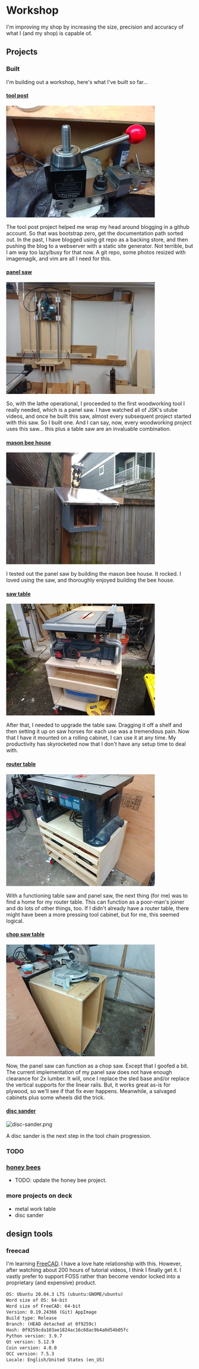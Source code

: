 # Workshop

I'm improving my shop by increasing the size, precision and accuracy of what I (and my shop) is capable of.

## Projects

### Built

I'm building out a workshop, here's what I've built so far...


#### [tool post](./projects/tool-post/readme.md)

![tool-post-complete.jpeg](./photos/tool-post-complete.jpeg)


The tool post project helped me wrap my head around blogging in a github account. So that was bootstrap zero, get the documentation path
sorted out. In the past, I have blogged using git repo as a backing store, and then pushing the blog to a webserver with a static site
generator. Not terrible, but I am way too lazy/busy for that now. A git repo, some photos resized with imagemagik, and vim are all
I need for this.


#### [panel saw](./projects/panel-saw/readme.md)

![panel-saw-in-use.jpeg](./photos/panel-saw-in-use.jpeg)

So, with the lathe operational, I proceeded to the first woodworking tool I really needed, which is a panel saw. I have watched all of
JSK's utube videos, and once he built this saw, almost every subsequent project started with this saw. So I built one. And I can say,
now, every woodworking project uses this saw... this plus a table saw are an invaluable combination. 


#### [mason bee house](./projects/mason-bee-house/readme.md)

![mason-bees-03.jpeg](./photos/mason-bees-03.jpeg)

I tested out the panel saw by building the mason bee house. It rocked. I loved using the saw, and thoroughly enjoyed building the bee house.


#### [saw table](./projects/table-saw-cabinet/readme.md)

![table-saw-completed](./photos/table-saw-completed.jpg)

After that, I needed to upgrade the table saw. Dragging it off a shelf and then setting it up on saw horses for each use was a 
tremendous pain. Now that I have it mounted on a rolling cabinet, I can use it at any time. My productivity has skyrocketed now that
I don't have any setup time to deal with.

#### [router table](./projects/router-table-cabinet/readme.md)

![router-table-installed-on-cabinet.jpg](./photos/router-table-installed-on-cabinet.jpg)

With a functioning table saw and panel saw, the next thing (for me) was to find a home for my router table. This can function as 
a poor-man's joiner and do lots of other things, too. If I didn't already have a router table, there might have been a more pressing
tool cabinet, but for me, this seemed logical.

#### [chop saw table](./projects/chop-saw-table/readme.md)

![chop-saw-02.jpeg](./photos/chop-saw-02.jpeg)

Now, the panel saw can function as a chop saw. Except that I goofed a bit. The current implementation of my panel saw does not 
have enough clearance for 2x lumber. It will, once I replace the sled base and/or replace the vertical supports for the linear
rails. But, it works great as-is for plywood, so we'll see if that fix ever happens. Meanwhile, a salvaged cabinets plus some
wheels did the trick.

#### [disc sander](./projects/disc-sander/readme.md)


![disc-sander.png](./photos/disk-sander.png)

A disc sander is the next step in the tool chain progression.

### TODO

### [honey bees](./projects/honey-bees/readme.md)

* TODO: update the honey bee project.

### more projects on deck
* metal work table
* disc sander


## design tools

### freecad

I'm learning [FreeCAD](https://www.freecad.org/). I have a love hate relationship with this. However, after watching
about 200 hours of tutorial videos, I think I finally get it. I vastly prefer to support FOSS rather than become
vendor locked into a proprietary (and expensive) product.

    OS: Ubuntu 20.04.3 LTS (ubuntu:GNOME/ubuntu)
    Word size of OS: 64-bit
    Word size of FreeCAD: 64-bit
    Version: 0.19.24366 (Git) AppImage
    Build type: Release
    Branch: (HEAD detached at 0f9259c)
    Hash: 0f9259cda103ae1824ac16c68ac9b4a0d54b05fc
    Python version: 3.9.7
    Qt version: 5.12.9
    Coin version: 4.0.0
    OCC version: 7.5.3
    Locale: English/United States (en_US)

